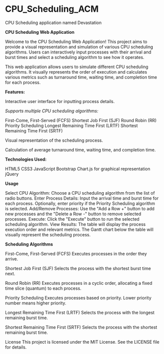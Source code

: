 # CPU_Scheduling_ACM
 CPU Scheduling application named Devastation
 
**CPU Scheduling Web Application**

Welcome to the CPU Scheduling Web Application! This project aims to provide a visual representation and simulation of various CPU scheduling algorithms. Users can interactively input processes with their arrival and burst times and select a scheduling algorithm to see how it operates.

This web application allows users to simulate different CPU scheduling algorithms. It visually represents the order of execution and calculates various metrics such as turnaround time, waiting time, and completion time for each process.

**Features:**

Interactive user interface for inputting process details.

_Supports multiple CPU scheduling algorithms:_

First-Come, First-Served (FCFS)
Shortest Job First (SJF)
Round Robin (RR)
Priority Scheduling
Longest Remaining Time First (LRTF)
Shortest Remaining Time First (SRTF)

Visual representation of the scheduling process.

Calculation of average turnaround time, waiting time, and completion time.

**Technologies Used:**

HTML5
CSS3
JavaScript
Bootstrap
Chart.js for graphical representation
jQuery

**Usage**

Select CPU Algorithm: Choose a CPU scheduling algorithm from the list of radio buttons.
Enter Process Details: Input the arrival time and burst time for each process. Optionally, enter priority if the Priority Scheduling algorithm is selected.
Add/Remove Processes: Use the "Add a Row +" button to add new processes and the "Delete a Row -" button to remove selected processes.
Execute: Click the "Execute" button to run the selected scheduling algorithm.
View Results: The table will display the process execution order and relevant metrics. The Gantt chart below the table will visually represent the scheduling process.

**Scheduling Algorithms**

First-Come, First-Served (FCFS)
Executes processes in the order they arrive.

Shortest Job First (SJF)
Selects the process with the shortest burst time next.

Round Robin (RR)
Executes processes in a cyclic order, allocating a fixed time slice (quantum) to each process.

Priority Scheduling
Executes processes based on priority. Lower priority number means higher priority.

Longest Remaining Time First (LRTF)
Selects the process with the longest remaining burst time.

Shortest Remaining Time First (SRTF)
Selects the process with the shortest remaining burst time.

License
This project is licensed under the MIT License. See the LICENSE file for details.
